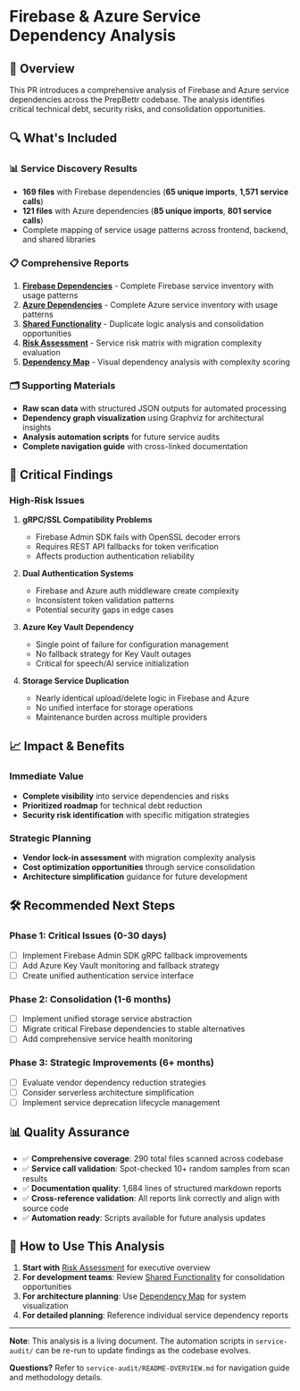 # Firebase & Azure Service Dependency Analysis

## 🎯 Overview

This PR introduces a comprehensive analysis of Firebase and Azure service dependencies across the PrepBettr codebase. The analysis identifies critical technical debt, security risks, and consolidation opportunities.

## 🔍 What's Included

### 📊 Service Discovery Results
- **169 files** with Firebase dependencies (**65 unique imports**, **1,571 service calls**)
- **121 files** with Azure dependencies (**85 unique imports**, **801 service calls**)
- Complete mapping of service usage patterns across frontend, backend, and shared libraries

### 📋 Comprehensive Reports
1. **[Firebase Dependencies](service-audit/reports/firebase-dependencies.md)** - Complete Firebase service inventory with usage patterns
2. **[Azure Dependencies](service-audit/reports/azure-dependencies.md)** - Complete Azure service inventory with usage patterns  
3. **[Shared Functionality](service-audit/reports/shared-functionality.md)** - Duplicate logic analysis and consolidation opportunities
4. **[Risk Assessment](service-audit/reports/risk-assessment.md)** - Service risk matrix with migration complexity evaluation
5. **[Dependency Map](service-audit/reports/dependency-map.md)** - Visual dependency analysis with complexity scoring

### 🗂️ Supporting Materials
- **Raw scan data** with structured JSON outputs for automated processing
- **Dependency graph visualization** using Graphviz for architectural insights
- **Analysis automation scripts** for future service audits
- **Complete navigation guide** with cross-linked documentation

## 🚨 Critical Findings

### High-Risk Issues
1. **gRPC/SSL Compatibility Problems**
   - Firebase Admin SDK fails with OpenSSL decoder errors
   - Requires REST API fallbacks for token verification
   - Affects production authentication reliability

2. **Dual Authentication Systems**
   - Firebase and Azure auth middleware create complexity
   - Inconsistent token validation patterns
   - Potential security gaps in edge cases

3. **Azure Key Vault Dependency** 
   - Single point of failure for configuration management
   - No fallback strategy for Key Vault outages
   - Critical for speech/AI service initialization

4. **Storage Service Duplication**
   - Nearly identical upload/delete logic in Firebase and Azure
   - No unified interface for storage operations
   - Maintenance burden across multiple providers

## 📈 Impact & Benefits

### Immediate Value
- **Complete visibility** into service dependencies and risks
- **Prioritized roadmap** for technical debt reduction
- **Security risk identification** with specific mitigation strategies

### Strategic Planning
- **Vendor lock-in assessment** with migration complexity analysis  
- **Cost optimization opportunities** through service consolidation
- **Architecture simplification** guidance for future development

## 🛠️ Recommended Next Steps

### Phase 1: Critical Issues (0-30 days)
- [ ] Implement Firebase Admin SDK gRPC fallback improvements
- [ ] Add Azure Key Vault monitoring and fallback strategy
- [ ] Create unified authentication service interface

### Phase 2: Consolidation (1-6 months)
- [ ] Implement unified storage service abstraction
- [ ] Migrate critical Firebase dependencies to stable alternatives
- [ ] Add comprehensive service health monitoring

### Phase 3: Strategic Improvements (6+ months)
- [ ] Evaluate vendor dependency reduction strategies
- [ ] Consider serverless architecture simplification
- [ ] Implement service deprecation lifecycle management

## 📊 Quality Assurance

- ✅ **Comprehensive coverage**: 290 total files scanned across codebase
- ✅ **Service call validation**: Spot-checked 10+ random samples from scan results
- ✅ **Documentation quality**: 1,684 lines of structured markdown reports
- ✅ **Cross-reference validation**: All reports link correctly and align with source code
- ✅ **Automation ready**: Scripts available for future analysis updates

## 📖 How to Use This Analysis

1. **Start with** [Risk Assessment](service-audit/reports/risk-assessment.md) for executive overview
2. **For development teams**: Review [Shared Functionality](service-audit/reports/shared-functionality.md) for consolidation opportunities  
3. **For architecture planning**: Use [Dependency Map](service-audit/reports/dependency-map.md) for system visualization
4. **For detailed planning**: Reference individual service dependency reports

---

**Note**: This analysis is a living document. The automation scripts in `service-audit/` can be re-run to update findings as the codebase evolves.

**Questions?** Refer to `service-audit/README-OVERVIEW.md` for navigation guide and methodology details.
